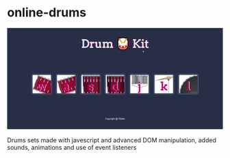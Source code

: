 # online-drums
![](gif.onlinedrum.gif)

Drums sets made with javescript and advanced DOM manipulation, added sounds, animations and use of event listeners
